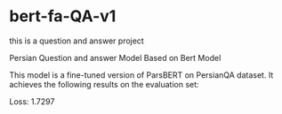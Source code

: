# bert-fa-QA-v1
this is a question and answer project

Persian Question and answer Model Based on Bert Model

This model is a fine-tuned version of ParsBERT on PersianQA dataset. It achieves the following results on the evaluation set:

Loss: 1.7297
